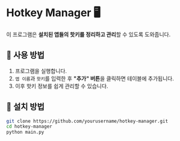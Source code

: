 # Hotkey Manager 🖥️
이 프로그램은 **설치된 앱들의 핫키를 정리하고 관리**할 수 있도록 도와줍니다.

## 🔹 사용 방법
1. 프로그램을 실행합니다.
2. `앱 이름`과 `핫키`를 입력한 후 **"추가" 버튼**을 클릭하면 테이블에 추가됩니다.
3. 이후 핫키 정보를 쉽게 관리할 수 있습니다.

## 🔹 설치 방법
```bash
git clone https://github.com/yourusername/hotkey-manager.git
cd hotkey-manager
python main.py
